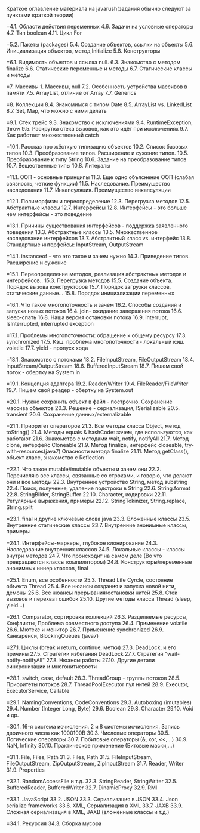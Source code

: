Краткое оглавление материала на javarush(задания обычно следуют за пунктами краткой теории)


=4.1. Области действия переменных
4.6. Задачи на условные операторы
4.7. Тип boolean
4.11. Цикл For

=5.2. Пакеты (packages)
5.4. Создание объектов, ссылки на объекты
5.6. Инициализация объектов, метод Initialize
5.8. Конструкторы

=6.1. Видимость объектов и ссылка null.
6.3. Знакомство с методом finalize
6.6. Статические переменные и методы
6.7. Статические классы и методы

=7. Массивы 1. Массивы, null
7.2. Особенность устройства массивов в памяти
7.5. ArrayList, отличие от Array
7.7. Generics

=8. Коллекции
8.4. Знакомимся с типом Date
8.5. ArrayList vs. LinkedList
8.7. Set, Map, что можно с ними делать

=9.1. Стек трейс
9.3. Знакомство с исключениями
9.4. RuntimeException, throw
9.5. Раскрутка стека вызовов, как это идёт при исключениях
9.7. Как работает множественный catch

=10.1. Рассказ про жёсткую типизацию объектов
10.2. Список базовых типов
10.3. Преобразование типов. Расширение и сужение типов.
10.5. Преобразование к типу String
10.6. Задание на преобразование типов
10.7. Вещественные типы
10.8. Литералы

=11.1. ООП - основные принципы
11.3. Еще одно объяснение ООП (слабая связность, четкие функции)
11.5. Наследование. Преимущество наследования
11.7. Инкапсуляция. Преимущество инкапсуляции

=12.1. Полиморфизм и переопределение
12.3. Перегрузка методов
12.5. Абстрактные классы
12.7. Интерфейсы
12.8. Интерфейсы - это больше чем интерфейсы - это поведение

=13.1. Причины существования интерфейсов - поддержка заявленного поведения
13.3. Абстрактные классы
13.5. Множественное наследование интерфейсов
13.7. Абстрактный класс vs. интерфейс
13.8. Стандартные интерфейсы: InputStream, OutputStream

=14.1. instanceof - что это такое и зачем нужно
14.3. Приведение типов. Расширение и сужение

=15.1. Переопределение методов, реализация абстрактных методов и интерфейсов..
15.3. Перегрузка методов
15.5. Создание объекта. Порядок вызова конструкторов
15.7. Порядок загрузки классов, статические данные...
15.8. Порядок инициализации переменных

=16.1. Что такое многопоточность и зачем
16.2. Способы создания и запуска новых потоков
16.4. join- ожидание завершения потока
16.6. sleep-спать
16.8. Наша версия остановки потока
16.9. interrupt, IsInterrupted, interrupted exception

=17.1. Проблемы многопоточности: обращение к общему ресурсу
17.3. synchronized
17.5. Кэш. проблема многопоточности - локальный кэш. volatile
17.7. yield - пропуск хода

=18.1. Знакомство с потоками
18.2. FileInputStream, FileOutputStream
18.4. InputStream/OutputStream
18.6. BufferedInputStream
18.7. Пишем свой поток - обертку на System.in

=19.1. Концепция адаптера
19.2. Reader/Writer
19.4. FileReader/FileWriter
19.7. Пишем свой реадер - обертку на System.out

=20.1. Нужно сохранить объект в файл - построчно. Сохранение массива объектов
20.3. Решение - сериализация, ISerializable
20.5. transient
20.6. Сохранение данных/externalizable

=21.1. Приоритет операторов
21.3. Все методы класса Object, метод toString()
21.4. Методы equals & hashCode: зачем, где используются, как работают
21.6. Знакомство с методами wait, notify, notifyAll
21.7. Метод clone, интерфейс Cloneable
21.9. Метод finalize, интерфейс closeable, try-with-resources(java7)
Опасности метода finalize
21.11. Метод getClass(), объект класс, знакомство с Reflection

=22.1. Что такое mutable/imutable объекты и зачем они
22.2. Перечисляю все классы, связанные со строками, и говорю, что делают они и все методы
22.3. Внутреннее устройство String, метод substring
22.4. Поиск, получение, удаление подстроки в String
22.6. String.format
22.8. StringBilder, StringBuffer
22.10. Character, кодировки
22.11. Регулярные выражения, примеры
22.12. StringTokinizer, String.replace, String.split

=23.1. final и другие ключевые слова java
23.3. Вложенные классы
23.5. Внутренние статические классы
23.7. Внутренние анонимные классы, примеры

=24.1. Интерфейсы-маркеры, глубокое клонирование
24.3. Наследование внутренних классов
24.5. Локальные классы - классы внутри методов
24.7. Что происходит на самом деле (Во что превращаются классы компилятором)
24.8. Конструкторы/переменные анонимных иннер классов, final

=25.1. Enum, все особенности
25.3. Thread Life Cyrcle, состояние объекта Thread
25.4. Все нюансы создания и запуска новой нити, демоны
25.6. Все нюансы прерывания/остановки нитей
25.8. Стек вызовов и перехват ошибок
25.10. Другие методы класса Thread (sleep, yield...)

=26.1. Comparator, сортировка коллекций
26.3. Разделяемые ресурсы, Конфликты, Проблема совместного доступа
26.4. Применение volatile
26.6. Мютекс и монитор
26.7. Применение synchronized
26.9. Канкаренси, BlockingQueues (java7)

=27.1. Циклы (break и return, continue, метки)
27.3. DeadLock, и его причины
27.5. Стратегии избегания DeadLock
27.7. Стратегия "wait-notify-notifyAll"
27.8. Нюансы работы
27.10. Другие детали синхронизации и многонитиевости

=28.1. switch, case, default
28.3. ThreadGroup - группы потоков
28.5. Приоритеты потоков
28.7. ThreadPoolExecutor пул нитей
28.9. Executor, ExecutorService, Callable

=29.1. NamingConventions, CodeConventions
29.3. Autoboxing (imutables)
29.4. Number (Integer Long, Byte)
29.6. Boolean
29.8. Character
29.10. Void и др.

=30.1. 16-я система исчисления. 2 и 8 системы исчисления. Запись двоичного числа как 1000100В
30.3. Числовые операторы
30.5. Логические операторы
30.7. Побитовые операторы (&, xor, <<,...)
30.9. NaN, Infinity
30.10. Практическое применение (Битовые маски,...)

=31.1. File, Files, Path
31.3. Files, Path
31.5. FileInputStream, FileOutputStream, ZipOutputStream, ZipInputStream
31.7. Reader, Writer
31.9. Properties

=32.1. RandomAccessFile и т.д.
32.3. StringReader, StringWriter
32.5. BufferedReader, BufferedWriter
32.7. DinamicProxy
32.9. RMI

=33.1. JavaScript
33.2. JSON
33.3. Сериализация в JSON
33.4. Json serialize frameworks
33.6. XML, Сериализация в XML
33.7. JAXB
33.9. Сложная сериализация в XML, JAXB (вложенные классы и т.д.)

=34.1. Рекурсия
34.3. Сборка мусора

